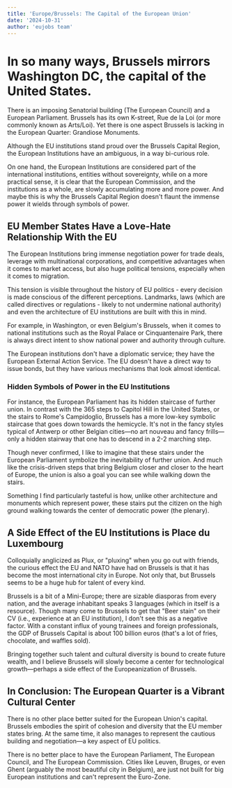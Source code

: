 ```yaml
---
title: 'Europe/Brussels: The Capital of the European Union'
date: '2024-10-31'
author: 'eujobs team'
---
```


# In so many ways, Brussels mirrors Washington DC, the capital of the United States.

There is an imposing Senatorial building (The European Council) and a European Parliament. Brussels has its own K-street, Rue de la Loi (or more commonly known as Arts/Loi). Yet there is one aspect Brussels is lacking in the European Quarter: Grandiose Monuments.

Although the EU institutions stand proud over the Brussels Capital Region, the European Institutions have an ambiguous, in a way bi-curious role.

On one hand, the European Institutions are considered part of the international institutions, entities without sovereignty, while on a more practical sense, it is clear that the European Commission, and the institutions as a whole, are slowly accumulating more and more power. And maybe this is why the Brussels Capital Region doesn't flaunt the immense power it wields through symbols of power.

## EU Member States Have a Love-Hate Relationship With the EU

The European Institutions bring immense negotiation power for trade deals, leverage with multinational corporations, and competitive advantages when it comes to market access, but also huge political tensions, especially when it comes to migration.

This tension is visible throughout the history of EU politics - every decision is made conscious of the different perceptions. Landmarks, laws (which are called directives or regulations - likely to not undermine national authority) and even the architecture of EU institutions are built with this in mind.

For example, in Washington, or even Belgium's Brussels, when it comes to national institutions such as the Royal Palace or Cinquantenaire Park, there is always direct intent to show national power and authority through culture.

The European institutions don't have a diplomatic service; they have the European External Action Service. The EU doesn't have a direct way to issue bonds, but they have various mechanisms that look almost identical.

### Hidden Symbols of Power in the EU Institutions

For instance, the European Parliament has its hidden staircase of further union. In contrast with the 365 steps to Capitol Hill in the United States, or the stairs to Rome's Campidoglio, Brussels has a more low-key symbolic staircase that goes down towards the hemicycle. It's not in the fancy styles typical of Antwerp or other Belgian cities—no art nouveau and fancy frills—only a hidden stairway that one has to descend in a 2-2 marching step.

Though never confirmed, I like to imagine that these stairs under the European Parliament symbolize the inevitability of further union. And much like the crisis-driven steps that bring Belgium closer and closer to the heart of Europe, the union is also a goal you can see while walking down the stairs.

Something I find particularly tasteful is how, unlike other architecture and monuments which represent power, these stairs put the citizen on the high ground walking towards the center of democratic power (the plenary).

## A Side Effect of the EU Institutions is Place du Luxembourg

Colloquially anglicized as Plux, or "pluxing" when you go out with friends, the curious effect the EU and NATO have had on Brussels is that it has become the most international city in Europe. Not only that, but Brussels seems to be a huge hub for talent of every kind.

Brussels is a bit of a Mini-Europe; there are sizable diasporas from every nation, and the average inhabitant speaks 3 languages (which in itself is a resource). Though many come to Brussels to get that "Beer stain" on their CV (i.e., experience at an EU institution), I don't see this as a negative factor. With a constant influx of young trainees and foreign professionals, the GDP of Brussels Capital is about 100 billion euros (that's a lot of fries, chocolate, and waffles sold).

Bringing together such talent and cultural diversity is bound to create future wealth, and I believe Brussels will slowly become a center for technological growth—perhaps a side effect of the Europeanization of Brussels.

## In Conclusion: The European Quarter is a Vibrant Cultural Center

There is no other place better suited for the European Union's capital. Brussels embodies the spirit of cohesion and diversity that the EU member states bring. At the same time, it also manages to represent the cautious building and negotiation—a key aspect of EU politics.

There is no better place to have the European Parliament, The European Council, and The European Commission. Cities like Leuven, Bruges, or even Ghent (arguably the most beautiful city in Belgium), are just not built for big European institutions and can't represent the Euro-Zone.
